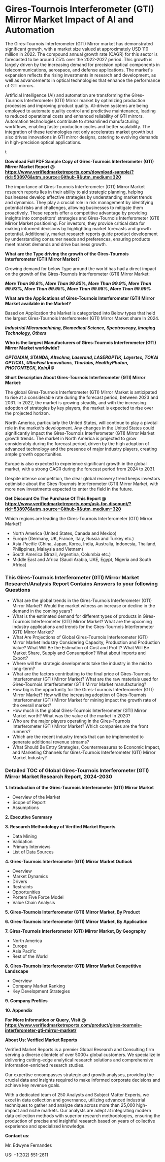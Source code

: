 <meta name="title" content="Global Gires-Tournois Interferometer (GTI) Mirror Market Impact of AI and Automation"><meta name="description" content="The Gires-Tournois Interferometer (GTI) Mirror market has demonstrated significant growth, with a market size valued at approximately USD 110 million in 2022. The comp"><meta name="title" content="Gires-Tournois Interferometer (GTI) Mirror Market Size, Share, Scope, Trends, Growth, Opportunities, Analysis, Forecast"><h1>Gires-Tournois Interferometer (GTI) Mirror Market Impact of AI and Automation</h1><p>The Gires-Tournois Interferometer (GTI) Mirror market has demonstrated significant growth, with a market size valued at approximately USD 110 million in 2022. The compound annual growth rate (CAGR) for this sector is forecasted to be around 7.5% over the 2022-2027 period. This growth is largely driven by the increasing demand for precision optical components in telecommunications, aerospace, and defense applications. The market's expansion reflects the rising investments in research and development, as well as advancements in optical technologies that enhance the performance of GTI mirrors.</p><p>Artificial Intelligence (AI) and automation are transforming the Gires-Tournois Interferometer (GTI) Mirror market by optimizing production processes and improving product quality. AI-driven systems are being employed to automate quality control and predictive maintenance, leading to reduced operational costs and enhanced reliability of GTI mirrors. Automation technologies contribute to streamlined manufacturing workflows, enabling faster production cycles and better scalability. The integration of these technologies not only accelerates market growth but also drives innovations in GTI mirror designs, catering to evolving demands in high-precision optical applications.</p>t</p><p id="" class=""><strong>Download Full PDF Sample Copy of Gires-Tournois Interferometer (GTI) Mirror Market Report @ <a href="https://www.verifiedmarketreports.com/download-sample/?rid=538976&utm_source=Github-R&utm_medium=320" target="_blank">https://www.verifiedmarketreports.com/download-sample/?rid=538976&utm_source=Github-R&utm_medium=320</a></strong></p><p>The importance of&nbsp;Gires-Tournois Interferometer (GTI) Mirror Market research reports lies in their ability to aid strategic planning, helping businesses develop effective strategies by understanding market trends and dynamics. They play a crucial role in risk management by identifying potential risks and challenges, allowing businesses to mitigate them proactively. These reports offer a competitive advantage by providing insights into competitors' strategies and Gires-Tournois Interferometer (GTI) Mirror Market positioning. For investors, they provide critical data for making informed decisions by highlighting market forecasts and growth potential. Additionally, market research reports guide product development by understanding consumer needs and preferences, ensuring products meet market demands and drive business growth.</p><p><strong>What are the&nbsp;Type driving the growth of the Gires-Tournois Interferometer (GTI) Mirror Market?</strong></p><p id="" class="">Growing demand for below Type around the world has had a direct impact on the growth of the Gires-Tournois Interferometer (GTI) Mirror Market:</p><em><strong>More Than 99.8%, More Than 99.85%, More Than 99.9%, More Than 99.93%, More Than 99.95%, More Than 99.98%, More Than 99.99%</strong></em></p><strong>What are the&nbsp;Applications&nbsp;of Gires-Tournois Interferometer (GTI) Mirror Market available in the Market?</strong></p><p id="" class="">Based on Application the Market is categorized into Below types that held the largest Gires-Tournois Interferometer (GTI) Mirror Market share In 2024.</p><em><strong>Industrial Micromachining, Biomedical Science, Spectroscopy, Imaging Technology, Others</strong></em></p><strong>Who is the largest Manufacturers of Gires-Tournois Interferometer (GTI) Mirror Market worldwide?</strong></p><p><em><strong>OPTOMAN, STANDA, Altechna, Laserand, LASEROPTIK, Layertec, TOKAI OPTICAL, UltraFast Innovations, Thorlabs, HealthyPhoton, PHOTONTECK, KoinÃ©</strong></em></p><p id="" class=""><strong>Short Description About Gires-Tournois Interferometer (GTI) Mirror Market:</strong></p><p>The global Gires-Tournois Interferometer (GTI) Mirror Market is anticipated to rise at a considerable rate during the forecast period, between 2023 and 2031. In 2022, the market is growing steadily, and with the increasing adoption of strategies by key players, the market is expected to rise over the projected horizon.</p><p>North America, particularly the United States, will continue to play a pivotal role in the market's development. Any changes in the United States could significantly impact the Gires-Tournois Interferometer (GTI) Mirror Market growth trends. The market in North America is projected to grow considerably during the forecast period, driven by the high adoption of advanced technology and the presence of major industry players, creating ample growth opportunities.</p><p>Europe is also expected to experience significant growth in the global market, with a strong CAGR during the forecast period from 2024 to 2031.</p><p>Despite intense competition, the clear global recovery trend keeps investors optimistic about the Gires-Tournois Interferometer (GTI) Mirror Market, with more new investments expected to enter the field in the future.</p><p id="" class=""><strong>Get Discount On The Purchase Of This Report @ <a href="https://www.verifiedmarketreports.com/ask-for-discount/?rid=538976&utm_source=Github-R&utm_medium=320" target="_blank">https://www.verifiedmarketreports.com/ask-for-discount/?rid=538976&utm_source=Github-R&utm_medium=320</a></strong></p>Which regions are leading the Gires-Tournois Interferometer (GTI) Mirror Market?</p><ul><li>North America (United States, Canada and Mexico)</li><li>Europe (Germany, UK, France, Italy, Russia and Turkey etc.)</li><li>Asia-Pacific (China, Japan, Korea, India, Australia, Indonesia, Thailand, Philippines, Malaysia and Vietnam)</li><li>South America (Brazil, Argentina, Columbia etc.)</li><li>Middle East and Africa (Saudi Arabia, UAE, Egypt, Nigeria and South Africa)</li></ul><h3 id="" class="">This Gires-Tournois Interferometer (GTI) Mirror Market Research/Analysis Report Contains Answers to your following Questions</h3><ul><li>What are the global trends in the Gires-Tournois Interferometer (GTI) Mirror Market? Would the market witness an increase or decline in the demand in the coming years?</li><li>What is the estimated demand for different types of products in Gires-Tournois Interferometer (GTI) Mirror Market? What are the upcoming industry applications and trends for the Gires-Tournois Interferometer (GTI) Mirror Market?</li><li>What Are Projections of Global Gires-Tournois Interferometer (GTI) Mirror Market Industry Considering Capacity, Production and Production Value? What Will Be the Estimation of Cost and Profit? What Will Be Market Share, Supply and Consumption? What about imports and Export?</li><li>Where will the strategic developments take the industry in the mid to long-term?</li><li>What are the factors contributing to the final price of Gires-Tournois Interferometer (GTI) Mirror Market? What are the raw materials used for Gires-Tournois Interferometer (GTI) Mirror Market manufacturing?</li><li>How big is the opportunity for the Gires-Tournois Interferometer (GTI) Mirror Market? How will the increasing adoption of Gires-Tournois Interferometer (GTI) Mirror Market for mining impact the growth rate of the overall market?</li><li>How much is the global Gires-Tournois Interferometer (GTI) Mirror Market worth? What was the value of the market In 2020?</li><li>Who are the major players operating in the Gires-Tournois Interferometer (GTI) Mirror Market? Which companies are the front runners?</li><li>Which are the recent industry trends that can be implemented to generate additional revenue streams?</li><li>What Should Be Entry Strategies, Countermeasures to Economic Impact, and Marketing Channels for Gires-Tournois Interferometer (GTI) Mirror Market Industry?</li></ul><h3 id="" class="">Detailed TOC of Global Gires-Tournois Interferometer (GTI) Mirror Market Research Report, 2024-2030</h3><p id="" class=""><strong>1. Introduction of the Gires-Tournois Interferometer (GTI) Mirror Market</strong></p><ul><li>Overview of the Market</li><li>Scope of Report</li><li>Assumptions</li></ul><p id="" class=""><strong>2. Executive Summary</strong></p><p id="" class=""><strong>3. Research Methodology of Verified Market Reports</strong></p><ul><li>Data Mining</li><li>Validation</li><li>Primary Interviews</li><li>List of Data Sources</li></ul><p id="" class=""><strong>4. Gires-Tournois Interferometer (GTI) Mirror Market Outlook</strong></p><ul><li>Overview</li><li>Market Dynamics</li><li>Drivers</li><li>Restraints</li><li>Opportunities</li><li>Porters Five Force Model</li><li>Value Chain Analysis</li></ul><p id="" class=""><strong>5. Gires-Tournois Interferometer (GTI) Mirror Market, By Product</strong></p><p id="" class=""><strong>6. Gires-Tournois Interferometer (GTI) Mirror Market, By Application</strong></p><p id="" class=""><strong>7. Gires-Tournois Interferometer (GTI) Mirror Market, By Geography</strong></p><ul><li>North America</li><li>Europe</li><li>Asia Pacific</li><li>Rest of the World</li></ul><p id="" class=""><strong>8. Gires-Tournois Interferometer (GTI) Mirror Market Competitive Landscape</strong></p><ul><li>Overview</li><li>Company Market Ranking</li><li>Key Development Strategies</li></ul><p id="" class=""><strong>9. Company Profiles</strong></p><p id="" class=""><strong>10. Appendix</strong></p><p id="" class=""><strong>For More Information or Query, Visit @ <a href="https://www.verifiedmarketreports.com/product/gires-tournois-interferometer-gti-mirror-market/" target="_blank">https://www.verifiedmarketreports.com/product/gires-tournois-interferometer-gti-mirror-market/</a></strong></p><p id="" class=""><strong>About Us: Verified Market Reports</strong></p><p id="" class="">Verified Market Reports is a premier Global Research and Consulting firm serving a diverse clientele of over 5000+ global customers. We specialize in delivering cutting-edge analytical research solutions and comprehensive information-enriched research studies.</p><p id="" class="">Our expertise encompasses strategic and growth analyses, providing the crucial data and insights required to make informed corporate decisions and achieve key revenue goals.</p><p id="" class="">With a dedicated team of 250 Analysts and Subject Matter Experts, we excel in data collection and governance, utilizing advanced industrial techniques to gather and analyze data across more than 25,000 high-impact and niche markets. Our analysts are adept at integrating modern data collection methods with superior research methodologies, ensuring the production of precise and insightful research based on years of collective experience and specialized knowledge.</p><p id="" class=""><strong>Contact us:</strong></p><p id="" class="">Mr. Edwyne Fernandes</p><p id="" class="">US: +1(302) 551-2611</p>